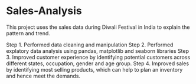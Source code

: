 # Sales-Analysis
This project uses the sales data during Diwali Festival in India to explain the pattern and trend.

Step 1. Performed data cleaning and manipulation
Step 2. Performed explatory data analysis using pandas, matplotlib and seaborn libraries
Step 3. Improved customer experience by identifying potential customers across different states, occupation, gender and age group.
Step 4. Improved sales by identifying most selling products, which can help to plan an inventory and hence meet the demands. 
